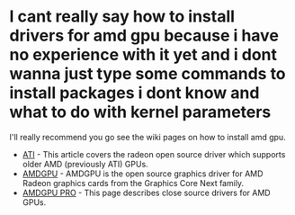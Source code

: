 # I cant really say how to install drivers for amd gpu because i have no experience with it yet and i dont wanna just type some commands to install packages i dont know and what to do with kernel parameters
I'll really recommend you go see the wiki pages on how to install amd gpu.

* [ATI](https://wiki.archlinux.org/title/ATI) - This article covers the radeon open source driver which supports older AMD (previously ATI) GPUs. 
* [AMDGPU](https://wiki.archlinux.org/title/AMDGPU) - AMDGPU is the open source graphics driver for AMD Radeon graphics cards from the Graphics Core Next family. 
* [AMDGPU PRO](https://wiki.archlinux.org/title/AMDGPU_PRO) - This page describes close source drivers for AMD GPUs. 
